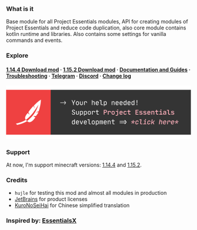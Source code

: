 ### What is it

Base module for all Project Essentials modules, API for creating modules of Project Essentials and reduce code duplication, also core module contains kotlin runtime and libraries. Also contains some settings for vanilla commands and events.

### Explore

#### [1.14.4 Download mod](https://github.com/ProjectEssentials/ProjectEssentials-Core/releases/download/2.1.0%2BMC-1.14.4/Project.Essentials.Core-MOD-2.1.0+MC-1.14.4.jar) · [1.15.2 Download mod](https://github.com/ProjectEssentials/ProjectEssentials-Core/releases/download/2.1.0%2BMC-1.15.2/Project.Essentials.Core-MOD-2.1.0+MC-1.15.2.jar) · [Documentation and Guides](https://projectessentials.github.io/manual) · [Troubleshooting](https://github.com/ProjectEssentials/ProjectEssentials-Core/issues/new/choose) · [Telegram](https://t.me/minecraftforge) · [Discord](https://discord.gg/VU9XZAt) · [Change log](changelog.md)

[![](https://github.com/ProjectEssentials/ProjectEssentials-Assets/raw/ASSETS-20-Q2/assets/common/support.png)](https://gist.github.com/MairwunNx/fda95062618db6880ef8ee06e1bba54f)

### Support

At now, I'm support minecraft versions: [1.14.4](https://github.com/ProjectEssentials/ProjectEssentials-Core/tree/MC-1.14.4) and [1.15.2](https://github.com/ProjectEssentials/ProjectEssentials-Core/tree/MC-1.15.2).

### Credits

- `hujle` for testing this mod and almost all modules in production
- [JetBrains](https://www.jetbrains.com/) for product licenses
- [KuroNoSeiHai](https://github.com/KuroNoSeiHai) for Chinese simplified translation

### Inspired by: [EssentialsX](https://github.com/EssentialsX)
